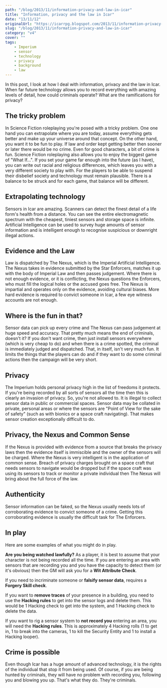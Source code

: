 ```yaml
---
path: "/blog/2013/11/information-privacy-and-law-in-icar"
title: "Information, privacy and the law in Icar"
date: "13/11/12"
originalUrl: "https://icarrpg.blogspot.com/2013/11/information-privacy-and-law-in-icar.html"
slug: "/blog/2013/11/information-privacy-and-law-in-icar"
category: "v4"
cover: ""
tags:
    - Imperium
    - sensor
    - technology
    - privacy
    - background
    - law
---
```

In this post, I look at how I deal with information, privacy and the law in Icar. When far future technology allows you to record everything with amazing levels of detail, how could criminals operate? What are the ramifications for privacy?   

## The tricky problem

In Science Fiction roleplaying you're posed with a tricky problem. One one hand you can extrapolate where you are today, assume everything gets better and make up your universe around that concept. On the other hand, you want it to be fun to play. If law and order kept getting better then sooner or later there would be no crime. Even for good characters, a bit of crime is fun.  Science Fiction roleplaying also allows you to enjoy the biggest game of "What If...". If you set your game far enough into the future (as I have), you can write out racial and religious differences, which leaves you with a very different society to play with. For the players to be able to suspend their disbelief society and technology must remain plausible. There is a balance to be struck and for each game, that balance will be different.  

## Extrapolating technology

Sensors in Icar are amazing. Scanners can detect the finest detail of a life form's health from a distance. You can see the entire electromagnetic spectrum with the cheapest, tiniest sensors and storage space is infinite. Artificial Intelligence can be used to survey huge amounts of sensor information and is intelligent enough to recognise suspicious or downright illegal actions.   

## Evidence and the Law

Law is dispatched by The Nexus, which is the Imperial Artificial Intelligence. The Nexus takes in evidence submitted by the Star Enforcers, matches it up with the body of Imperial Law and then passes judgement. Where there is not enough evidence, or it is conflicting, the Nexus questions the Enforcers, who must fill the logical holes or the accused goes free. The Nexus is impartial and operates only on the evidence, avoiding cultural biases. More hard evidence is required to convict someone in Icar, a few eye witness accounts are not enough.  

## Where is the fun in that?

Sensor data can pick up every crime and The Nexus can pass judgement at huge speed and accuracy. That pretty much means the end of criminals, doesn't it? If you don't want crime, then just install sensors everywhere (which is very cheap to do) and when there is a crime spotted, the criminal is immediately judged and dispatched. That, in itself, isn't very much fun. It limits the things that the players can do and if they want to do some criminal actions then the campaign will be very short.  

## Privacy

The Imperium holds personal privacy high in the list of freedoms it protects. If you're being recorded by all sorts of sensors all the time then this is clearly an invasion of privacy. So, you're not allowed to. It is illegal to collect sensor data in public or commercial spaces. Sensor data may be collated in private, personal areas or where the sensors are "Point of View for the sake of safety" (such as with bionics or a space craft navigating). That makes sensor creation exceptionally difficult to do.  

## Privacy, the Nexus and Common Sense

If the Nexus is provided with evidence from a source that breaks the privacy laws then the evidence itself is immiscible and the owner of the sensors will be charged. Where the Nexus is very intelligent is in the application of common sense. Breach of privacy charges brought on a space craft that needs sensors to navigate would be dropped but if the space craft was using its sensors to track or monitor a private individual then The Nexus will bring about the full force of the law.  

## Authenticity

Sensor information can be faked, so the Nexus usually needs lots of corroborating evidence to convict someone of a crime. Getting this corroborating evidence is usually the difficult task for The Enforcers.   

## In play

Here are some examples of what you might do in play.  

**Are you being watched lawfully?** As a player, it is best to assume that your character is not being recorded all the time. If you are entering an area with sensors that are recording you and you have the capacity to detect them (or it's obvious) then the GM will ask you for a **Wit Attribute Check**.  

If you need to incriminate someone or **falsify sensor data**, requires a **Forgery Skill check**.  

If you want to **remove traces** of your presence in a building, you need to use the **Hacking rules** to get into the sensor logs and delete them. This would be 1 Hacking check to get into the system, and 1 Hacking check to delete the data.  

If you want to rig a sensor system to **not record you** entering an area, you will need the **Hacking rules**. This is approximately 4 Hacking rolls (1 to get in, 1 to break into the cameras, 1 to kill the Security Entity and 1 to install a Hacking looper).  

## Crime is possible

Even though Icar has a huge amount of advanced technology, it is the rights of the individual that stop it from being used. Of course, if you are being hunted by criminals, they will have no problem with recording you, following you and blowing you up. That's what they do. They're criminals.